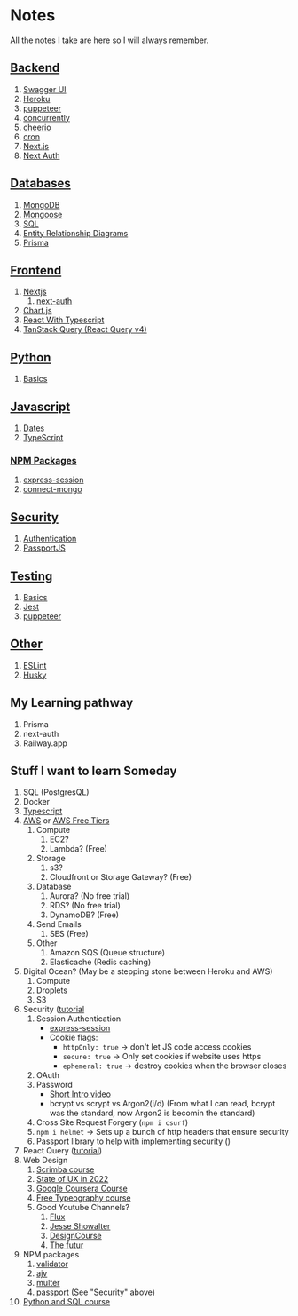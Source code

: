 # Notes

All the notes I take are here so I will always remember.

## [Backend](https://github.com/mhgamboa/notes/tree/main/Backend)

1. [Swagger UI](https://github.com/mhgamboa/notes/blob/main/Backend/swaggerUI.md)
2. [Heroku](https://github.com/mhgamboa/notes/blob/main/Backend/heroku.md)
3. [puppeteer](https://github.com/mhgamboa/notes/blob/main/Backend/puppeteer.md)
4. [concurrently](https://github.com/mhgamboa/notes/blob/main/Backend/concurrently.md)
5. [cheerio](https://github.com/mhgamboa/notes/blob/main/Backend/cheerio.md)
6. [cron](https://github.com/mhgamboa/notes/blob/main/Backend/cron.md)
7. [Next.js](https://github.com/mhgamboa/notes/blob/main/Backend/nextjs.md)
8. [Next Auth](https://github.com/mhgamboa/notes/blob/main/Backend/next-auth.md)

## [Databases](https://github.com/mhgamboa/notes/tree/main/Databases)

1. [MongoDB](https://github.com/mhgamboa/notes/blob/main/DataBases/mongodb.md)
2. [Mongoose](https://github.com/mhgamboa/notes/blob/main/Databases/mongoose.md)
3. [SQL](https://github.com/mhgamboa/notes/blob/main/Databases/sql.md)
4. [Entity Relationship Diagrams](https://github.com/mhgamboa/notes/blob/main/Databases/entity-relationship-diagrams.md)
5. [Prisma](https://github.com/mhgamboa/notes/blob/main/Databases/prisma.md)

## [Frontend](https://github.com/mhgamboa/notes/tree/main/Frontend)

1. [Nextjs](https://github.com/mhgamboa/notes/blob/main/Frontend/nextjs.md)
   1. [next-auth](https://www.youtube.com/playlist?list=PLzYM-WGWIJDQzw0bEJKHCyx_ZDdZ13IWt)
2. [Chart.js](https://github.com/mhgamboa/notes/blob/main/Frontend/chartjs.md)
3. [React With Typescript](https://github.com/mhgamboa/notes/blob/main/Frontend/react-with-typescript.md)
4. [TanStack Query (React Query v4)](https://github.com/mhgamboa/notes/blob/main/Frontend/react-query.md)

## [Python](https://github.com/mhgamboa/notes/tree/main/Python)

1. [Basics](https://github.com/mhgamboa/notes/blob/main/Python/basics.md)

## [Javascript](https://github.com/mhgamboa/notes/tree/main/Javascript)

1. [Dates](https://github.com/mhgamboa/notes/blob/main/Javascript/dates.md)
2. [TypeScript](https://github.com/mhgamboa/notes/blob/main/Javascript/typescript.md)

### [NPM Packages](https://github.com/mhgamboa/notes/tree/main/Javascript)

1. [express-session](https://github.com/mhgamboa/notes/blob/main/Javascript/NPM%20Packages/express-session.md)
2. [connect-mongo](https://github.com/mhgamboa/notes/blob/main/Javascript/NPM%20Packages/connect-mongo.md)

## [Security](https://github.com/mhgamboa/notes/tree/main/Security)

1. [Authentication](https://github.com/mhgamboa/notes/blob/main/Security/authentication.md)
2. [PassportJS](https://github.com/mhgamboa/notes/blob/main/Security/passportjs.md)

## [Testing](https://github.com/mhgamboa/notes/tree/main/Testing)

1. [Basics](https://github.com/mhgamboa/notes/blob/main/Testing/basics.md)
2. [Jest](https://github.com/mhgamboa/notes/blob/main/Testing/jest.md)
3. [puppeteer](https://github.com/mhgamboa/notes/blob/main/Backend/puppeteer.md)

## [Other](https://github.com/mhgamboa/notes/tree/main/Other)

1. [ESLint](https://github.com/mhgamboa/notes/blob/main/Other/eslint.md)
1. [Husky](https://github.com/mhgamboa/notes/blob/main/Other/husky.md)

## My Learning pathway

1. Prisma
2. next-auth
3. Railway.app

## Stuff I want to learn Someday

1. SQL (PostgresQL)
2. Docker
3. [Typescript](https://youtube.com/playlist?list=PLC3y8-rFHvwi1AXijGTKM0BKtHzVC-LSK)
4. [AWS](https://aws.amazon.com/pricing/) or [AWS Free Tiers](https://aws.amazon.com/pricing/)
   1. Compute
      1. EC2?
      2. Lambda? (Free)
   1. Storage
      1. s3?
      2. Cloudfront or Storage Gateway? (Free)
   1. Database
      1. Aurora? (No free trial)
      2. RDS? (No free trial)
      3. DynamoDB? (Free)
   1. Send Emails
      1. SES (Free)
   1. Other
      1. Amazon SQS (Queue structure)
      1. Elasticache (Redis caching)
5. Digital Ocean? (May be a stepping stone between Heroku and AWS)
   1. Compute
   2. Droplets
   3. S3
6. Security ([tutorial](https://www.youtube.com/watch?v=F-sFp_AvHc8)
   1. Session Authentication
      - [express-session](https://www.npmjs.com/package/express-session)
      - Cookie flags:
        - `httpOnly: true` -> don't let JS code access cookies
        - `secure: true` -> Only set cookies if website uses https
        - `ephemeral: true` -> destroy cookies when the browser closes
   2. OAuth
   3. Password
      - [Short Intro video](https://www.youtube.com/watch?v=--tnZMuoK3E)
      - bcrypt vs scrypt vs Argon2(i/d) (From what I can read, bcrypt was the standard, now Argon2 is becomin the standard)
   4. Cross Site Request Forgery (`npm i csurf`)
   5. `npm i helmet` -> Sets up a bunch of http headers that ensure security
   6. Passport library to help with implementing security ()
7. React Query ([tutorial](https://www.youtube.com/watch?v=VtWkSCZX0Ec))
8. Web Design
   1. [Scrimba course](https://scrimba.com/learn/design)
   2. [State of UX in 2022](https://trends.uxdesign.cc/)
   3. [Google Coursera Course](https://www.coursera.org/learn/foundations-user-experience-design#syllabus)
   4. [Free Typeography course](https://betterwebtype.com/)
   5. Good Youtube Channels?
      1. [Flux](https://www.youtube.com/channel/UCN7dywl5wDxTu1RM3eJ_h9Q)
      2. [Jesse Showalter](https://www.youtube.com/channel/UCvBGFeXbBrq3W9_0oNLJREQ)
      3. [DesignCourse](https://www.youtube.com/c/DesignCourse/featured)
      4. [The futur](https://www.youtube.com/c/thefuturishere)
9. NPM packages
   1. [validator](https://www.npmjs.com/package/validator)
   2. [ajv](https://www.npmjs.com/package/ajv)
   3. [multer](https://www.npmjs.com/package/multer)
   4. [passport](https://www.npmjs.com/package/passport) (See "Security" above)
10. [Python and SQL course](https://www.youtube.com/watch?v=0sOvCWFmrtA)

